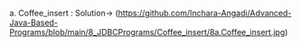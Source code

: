 a. Coffee_insert :
   Solution-> (https://github.com/Inchara-Angadi/Advanced-Java-Based-Programs/blob/main/8_JDBCPrograms/Coffee_insert/8a.Coffee_insert.jpg)
